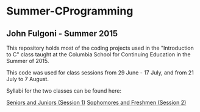 # Summer-CProgramming
## John Fulgoni - Summer 2015

This repository holds most of the coding projects used in the "Introduction to C" class taught
at the Columbia School for Continuing Education in the Summer of 2015.

This code was used for class sessions from 29 June - 17 July, and from 21 July to 7 August.

Syllabi for the two classes can be found here:

[Seniors and Juniors (Session 1)](syllabus.pdf)
[Sophomores and Freshmen (Session 2)](syllabus2.pdf)